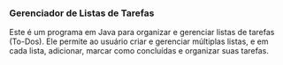 ### Gerenciador de Listas de Tarefas

Este é um programa em Java para organizar e gerenciar listas de tarefas (To-Dos). Ele permite ao usuário criar e gerenciar múltiplas listas, e em cada lista, adicionar, marcar como concluídas e organizar suas tarefas.


